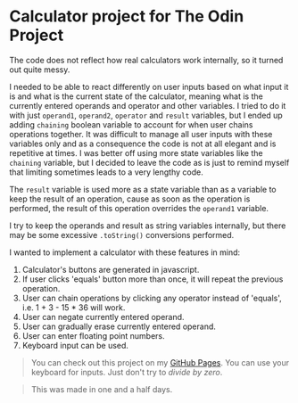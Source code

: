 # Calculator project for The Odin Project

The code does not reflect how real calculators work internally, so it turned out quite messy.

I needed to be able to react differently on user inputs based on what input it is and what is the current state of the calculator, meaning what is the currently entered operands and operator and other variables. I tried to do it with just `operand1`, `operand2`, `operator` and `result` variables, but I ended up adding `chaining` boolean variable to account for when user chains operations together. It was difficult to manage all user inputs with these variables only and as a consequence the code is not at all elegant and is repetitive at times. I was better off using more state variables like the `chaining` variable, but I decided to leave the code as is just to remind myself that limiting sometimes leads to a very lengthy code.

The `result` variable is used more as a state variable than as a variable to keep the result of an operation, cause as soon as the operation is performed, the result of this operation overrides the `operand1` variable.

I try to keep the operands and result as string variables internally, but there may be some excessive `.toString()` conversions performed.

I wanted to implement a calculator with these features in mind:
1. Calculator's buttons are generated in javascript.
2. If user clicks 'equals' button more than once, it will repeat the previous operation.
3. User can chain operations by clicking any operator instead of 'equals', i.e. 1 + 3 - 15 * 36 will work.
4. User can negate currently entered operand.
5. User can gradually erase currently entered operand.
6. User can enter floating point numbers.
7. Keyboard input can be used.

> You can check out this project on my [GitHub Pages](https://shadou1.github.io/the-odin-projects/web-development-101/calculator/). You can use your keyboard for inputs. Just don't try to *divide by zero*.

> This was made in one and a half days.